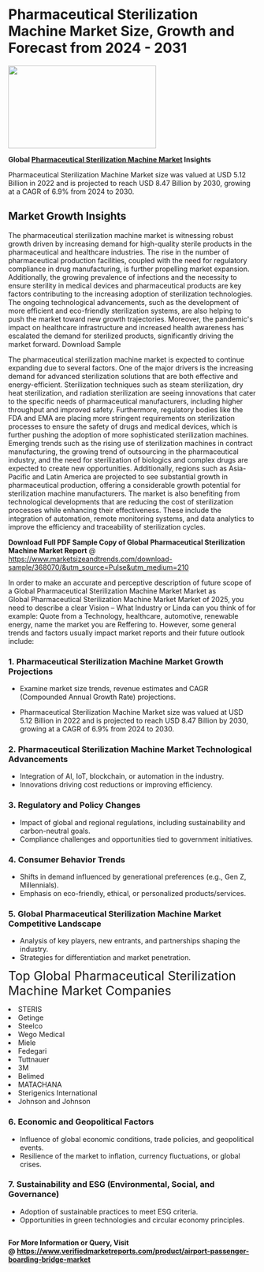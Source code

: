 <H1>Pharmaceutical Sterilization Machine Market Size, Growth and Forecast from 2024 - 2031</H1><img class="aligncenter size-medium wp-image-584254" src="https://thirdeyenews.in/wp-content/uploads/2024/09/Global-Market-Research-300x168.jpeg" alt="" width="300" height="168" /><p><strong>Global&nbsp;<a href="https://www.marketsizeandtrends.com/download-sample/368070/&amp;utm_source=Pulse&amp;utm_medium=210">Pharmaceutical Sterilization Machine Market</a> Insights</strong></p><p>Pharmaceutical Sterilization Machine Market size was valued at USD 5.12 Billion in 2022 and is projected to reach USD 8.47 Billion by 2030, growing at a CAGR of 6.9% from 2024 to 2030.</p><p><h2>Market Growth Insights</h2> <p>The pharmaceutical sterilization machine market is witnessing robust growth driven by increasing demand for high-quality sterile products in the pharmaceutical and healthcare industries. The rise in the number of pharmaceutical production facilities, coupled with the need for regulatory compliance in drug manufacturing, is further propelling market expansion. Additionally, the growing prevalence of infections and the necessity to ensure sterility in medical devices and pharmaceutical products are key factors contributing to the increasing adoption of sterilization technologies. The ongoing technological advancements, such as the development of more efficient and eco-friendly sterilization systems, are also helping to push the market toward new growth trajectories. Moreover, the pandemic's impact on healthcare infrastructure and increased health awareness has escalated the demand for sterilized products, significantly driving the market forward. Download Sample </p> <p>The pharmaceutical sterilization machine market is expected to continue expanding due to several factors. One of the major drivers is the increasing demand for advanced sterilization solutions that are both effective and energy-efficient. Sterilization techniques such as steam sterilization, dry heat sterilization, and radiation sterilization are seeing innovations that cater to the specific needs of pharmaceutical manufacturers, including higher throughput and improved safety. Furthermore, regulatory bodies like the FDA and EMA are placing more stringent requirements on sterilization processes to ensure the safety of drugs and medical devices, which is further pushing the adoption of more sophisticated sterilization machines. Emerging trends such as the rising use of sterilization machines in contract manufacturing, the growing trend of outsourcing in the pharmaceutical industry, and the need for sterilization of biologics and complex drugs are expected to create new opportunities. Additionally, regions such as Asia-Pacific and Latin America are projected to see substantial growth in pharmaceutical production, offering a considerable growth potential for sterilization machine manufacturers. The market is also benefiting from technological developments that are reducing the cost of sterilization processes while enhancing their effectiveness. These include the integration of automation, remote monitoring systems, and data analytics to improve the efficiency and traceability of sterilization cycles. </p><p><span class=""><strong>Download Full PDF Sample Copy of Global Pharmaceutical Sterilization Machine Market Report</strong> @ <a href="https://www.marketsizeandtrends.com/download-sample/368070/&amp;utm_source=Pulse&amp;utm_medium=210" target="_blank">https://www.marketsizeandtrends.com/download-sample/368070/&amp;utm_source=Pulse&amp;utm_medium=210</a></span></p><p>In order to make an accurate and perceptive description of future scope of a Global&nbsp;Pharmaceutical Sterilization Machine Market Market as Global&nbsp;Pharmaceutical Sterilization Machine Market Market of 2025, you need to describe a clear Vision &ndash; What Industry or Linda can you think of for example: Quote from a Technology, healthcare, automotive, renewable energy, name the market you are Reffering to. However, some general trends and factors usually impact market reports and their future outlook include:</p><h3>1.&nbsp;<strong>Pharmaceutical Sterilization Machine Market Growth Projections</strong></h3><ul><li>Examine market size trends, revenue estimates and CAGR (Compounded Annual Growth Rate) projections.</li><li><p>Pharmaceutical Sterilization Machine Market size was valued at USD 5.12 Billion in 2022 and is projected to reach USD 8.47 Billion by 2030, growing at a CAGR of 6.9% from 2024 to 2030.</p></li></ul><h3>2.&nbsp;<strong>Pharmaceutical Sterilization Machine Market Technological Advancements</strong></h3><ul><li>Integration of AI, IoT, blockchain, or automation in the industry.</li><li>Innovations driving cost reductions or improving efficiency.</li></ul><h3>3.&nbsp;<strong>Regulatory and Policy Changes</strong></h3><ul><li>Impact of global and regional regulations, including sustainability and carbon-neutral goals.</li><li>Compliance challenges and opportunities tied to government initiatives.</li></ul><h3>4.&nbsp;<strong>Consumer Behavior Trends</strong></h3><ul><li>Shifts in demand influenced by generational preferences (e.g., Gen Z, Millennials).</li><li>Emphasis on eco-friendly, ethical, or personalized products/services.</li></ul><h3>5.&nbsp;<strong>Global Pharmaceutical Sterilization Machine Market Competitive Landscape</strong></h3><ul><li>Analysis of key players, new entrants, and partnerships shaping the industry.</li><li>Strategies for differentiation and market penetration.</li></ul><p data-pm-slice="1 1 []"><span style="color: inherit; font-family: inherit; font-size: 25px;">Top Global Pharmaceutical Sterilization Machine Market Companies</span></p><div class="" data-test-id=""><p><li>STERIS</li><li> Getinge</li><li> Steelco</li><li> Wego Medical</li><li> Miele</li><li> Fedegari</li><li> Tuttnauer</li><li> 3M</li><li> Belimed</li><li> MATACHANA</li><li> Sterigenics International</li><li> Johnson and Johnson</li></p></div><h3>6.&nbsp;<strong>Economic and Geopolitical Factors</strong></h3><ul><li>Influence of global economic conditions, trade policies, and geopolitical events.</li><li>Resilience of the market to inflation, currency fluctuations, or global crises.</li></ul><h3>7.&nbsp;<strong>Sustainability and ESG (Environmental, Social, and Governance)</strong></h3><ul><li>Adoption of sustainable practices to meet ESG criteria.</li><li>Opportunities in green technologies and circular economy principles.</li></ul><h2><strong style="font-size: 14px;">For More Information or Query, Visit @&nbsp;</strong><a style="background-color: #ffffff; font-size: 14px;" href="https://www.marketsizeandtrends.com/report/pharmaceutical-sterilization-machine-market/" target="_blank">https://www.verifiedmarketreports.com/product/airport-passenger-boarding-bridge-market</a></h2>
